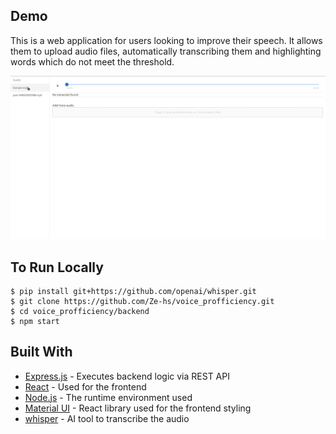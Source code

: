 ## Demo

This is a web application for users looking to improve their speech. It allows them to upload audio files, automatically transcribing them and highlighting words which do not meet the threshold.

![image](./demo/demo.gif)

## To Run Locally

```
$ pip install git+https://github.com/openai/whisper.git
$ git clone https://github.com/Ze-hs/voice_profficiency.git
$ cd voice_profficiency/backend
$ npm start
```

## Built With

-   [Express.js](https://expressjs.com/) - Executes backend logic via REST API
-   [React](https://reactjs.org/) - Used for the frontend
-   [Node.js](https://nodejs.org/) - The runtime environment used
-   [Material UI](https://mui.com/material-ui/) - React library used for the frontend styling
-   [whisper](https://github.com/openai/whisper) - AI tool to transcribe the audio

